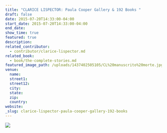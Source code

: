 ```yaml
---
title: "CLARICE LISPECTOR: Paula Cooper Gallery & 192 Books "
draft: false
date: 2015-07-20T14:33:00-04:00
start_date: 2015-07-20T14:33:00-04:00
end_date:
show_time: true
featured: true
description:
related_contributor:
  - contributor/clarice-lispector.md
related_book:
  - book/the-complete-stories.md
featured_image_path: /uploads/1437402505105/CL%20manuscrito%20morte.jpg
venue:
  name:
  street1:
  street12:
  city:
  state:
  zip:
  country:
website:
_slug: clarice-lispector-paula-cooper-gallery-192-books
---
```


[![](http://lh3.googleusercontent.com/DK8tH1A7peW26TOf0d5HvWGckh3GDe5ie3qU6ZTsO6eEzKR_vn12XNtW4onRmG-4FgOne9OyV0fGtM0sbVY3INouz_Yh=s1200)](/webhook-uploads/1439906245813/Lispector%20Invite.jpg)

